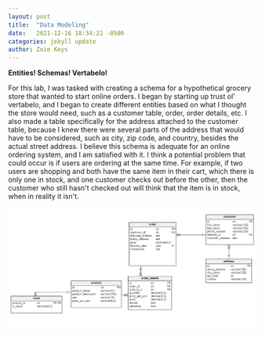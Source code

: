 ```yaml
---
layout: post
title:  "Data Modeling"
date:   2021-12-16 18:34:22 -0500
categories: jekyll update
author: Zoie Keys
---
```


**Entities! Schemas! Vertabelo!**

For this lab, I was tasked with creating a schema for a hypothetical grocery store that wanted to start online orders.
I began by starting up trust ol' vertabelo, and I began to create different entities based on what I thought the store would need, such as a customer table, order, order details, etc. I also made a table specifically for the address attached to the customer table, because I knew there were several parts of the address that would have to be considered, such as city, zip code, and country, besides the actual street address. I believe this schema is adequate for an online ordering system, and I am satisfied with it. I think a potential problem that could occur is if users are ordering at the same time. For example, if two users are shopping and both have the same item in their cart, which there is only one in stock, and one customer checks out before the other, then the customer who still hasn't checked out will think that the item is in stock, when in reality it isn't.

![schema](/_posts/schema.PNG)
